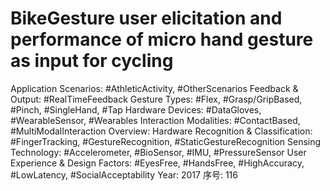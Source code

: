 # BikeGesture user elicitation and performance of micro hand gesture as input for cycling

Application Scenarios: #AthleticActivity, #OtherScenarios
Feedback & Output: #RealTimeFeedback
Gesture Types: #Flex, #Grasp/GripBased, #Pinch, #SingleHand, #Tap
Hardware Devices: #DataGloves, #WearableSensor, #Wearables
Interaction Modalities: #ContactBased, #MultiModalInteraction
Overview: Hardware
Recognition & Classification: #FingerTracking, #GestureRecognition, #StaticGestureRecognition
Sensing Technology: #Accelerometer, #BioSensor, #IMU, #PressureSensor
User Experience & Design Factors: #EyesFree, #HandsFree, #HighAccuracy, #LowLatency, #SocialAcceptability
Year: 2017
序号: 116